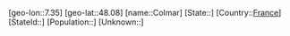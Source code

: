 ﻿---
location: [48.08,7.35]
type: City
tags:
- geo/City


SpocWebEntityId: 29644
isDeleted: false
confidential: public

---
[geo-lon::7.35]
[geo-lat::48.08]
[name::Colmar]
[State::]
[Country::[France](geo/Continent/Europe/France.md)]
[StateId::]
[Population::]
[Unknown::]

